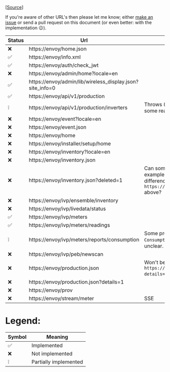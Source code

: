 ﻿[[Source](https://gathering.tweakers.net/forum/list_message/67668598#67668598)]

If you're aware of other URL's then please let me know; either [make an issue](https://github.com/RobThree/NEnvoy/issues/new?title=New%20Envoy%20url) or send a pull request on this document (or even better: with the implementation :wink:).

Status | Url | Note
-|-|-
❌|https://envoy/home.json
✅|https://envoy/info.xml
✅|https://envoy/auth/check_jwt
❌|https://envoy/admin/home?locale=en
✅|https://envoy/admin/lib/wireless_display.json?site_info=0
✅|https://envoy/api/v1/production
❕|https://envoy/api/v1/production/inverters | Throws (401 unauthorized) for some reason
❌|https://envoy/event?locale=en
❌|https://envoy/event.json
❌|https://envoy/home
❌|https://envoy/installer/setup/home
❌|https://envoy/inventory?locale=en
❌|https://envoy/inventory.json
❌|https://envoy/inventory.json?deleted=1 | Can someone provide an example json and point out the difference with `https://envoy/inventory.json` above?
❌|https://envoy/ivp/ensemble/inventory
❌|https://envoy/ivp/livedata/status
✅|https://envoy/ivp/meters
✅|https://envoy/ivp/meters/readings
❕|https://envoy/ivp/meters/reports/consumption | Some properties on `ConsumptionValues` are still unclear.
❌|https://envoy/ivp/peb/newscan
❌|https://envoy/production.json | Won't be implemented, see `https://envoy/production.json?details=1` below
❌|https://envoy/production.json?details=1
❌|https://envoy/prov
❌|https://envoy/stream/meter | SSE

# Legend:

Symbol | Meaning
-|-
✅|Implemented
❌|Not implemented
❕|Partially implemented
